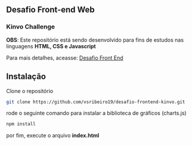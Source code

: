 ## Desafio Front-end Web
### Kinvo Challenge

**OBS**: Este repositório está sendo desenvolvido para fins de estudos nas linguagens **HTML, CSS e Javascript**

Para mais detalhes, aceasse: [Desafio Front End](https://github.com/kinvoapp/kinvo-front-end-test?tab=readme-ov-file)

## Instalação

Clone o repositório
``` bash
git clone https://github.com/vsribeiro19/desafio-frontend-kinvo.git
```
rode o seguinte comando para instalar a biblioteca de gráficos (charts.js)
```bash
npm install
```
por fim, execute o arquivo **index.html**



